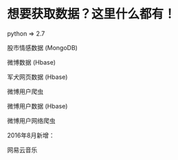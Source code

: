 # 想要获取数据？这里什么都有！

python => 2.7

股市情感数据 (MongoDB)

微博数据 (Hbase)

军犬网页数据 (Hbase)

微博用户爬虫

微博用户数据 (Hbase)

微博用户网络爬虫

2016年8月新增：

网易云音乐
